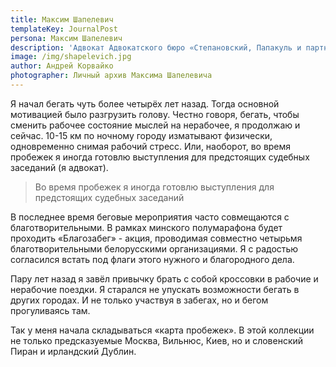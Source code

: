 ```yaml
---
title: Максим Шапелевич
templateKey: JournalPost
persona: Максим Шапелевич
description: 'Адвокат Адвокатского бюро «Степановский, Папакуль и партнёры»'
image: /img/shapelevich.jpg
author: Андрей Корвайко
photographer: Личный архив Максима Шапелевича
---
```

Я начал бегать чуть более четырёх лет назад. Тогда основной мотивацией было разгрузить голову. Честно говоря, бегать, чтобы сменить рабочее состояние мыслей на нерабочее, я продолжаю и сейчас. 10-15 км по ночному городу изматывают физически, одновременно снимая рабочий стресс. Или, наоборот, во время пробежек я иногда готовлю выступления для предстоящих судебных заседаний (я адвокат).

> Во время пробежек я иногда готовлю выступления для предстоящих судебных заседаний

В последнее время беговые мероприятия часто совмещаются с благотворительными. В рамках минского полумарафона будет проходить «Благозабег» - акция, проводимая совместно четырьмя благотворительными белорусскими организациями. Я с радостью согласился встать под флаги этого нужного и благородного дела.

Пару лет назад я завёл привычку брать с собой кроссовки в рабочие и нерабочие поездки. Я старался не упускать возможности бегать в других городах. И не только участвуя в забегах, но и бегом прогуливаясь там.

Так у меня начала складываться «карта пробежек». В этой коллекции не только предсказуемые Москва, Вильнюс, Киев, но и словенский Пиран и ирландский Дублин.
